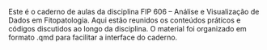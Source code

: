 Este é o caderno de aulas da disciplina FIP 606 – Análise e Visualização de Dados em Fitopatologia.
Aqui estão reunidos os conteúdos práticos e códigos discutidos ao longo da disciplina.
O material foi organizado em formato .qmd para facilitar a interface do caderno.
